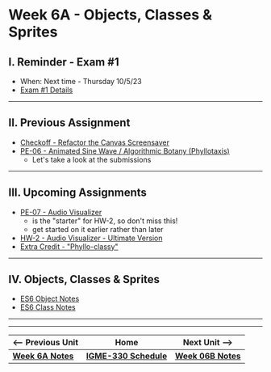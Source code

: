 # Week 6A - Objects, Classes & Sprites

## I. Reminder - Exam #1
- When: Next time - Thursday 10/5/23
- [Exam #1 Details](../notes/exam-1-details.md)

---

## II. Previous Assignment
- [Checkoff - Refactor the Canvas Screensaver](../checkoffs/refactor-screensaver.md)
- [PE-06 - Animated Sine Wave / Algorithmic Botany (Phyllotaxis)](../pe/pe-06.md)
  - Let's take a look at the submissions

---

## III. Upcoming Assignments
- [PE-07 - Audio Visualizer](../pe/pe-07.md)
  - is the "starter" for HW-2, so don't miss this!
  - get started on it earlier rather than later
- [HW-2 - Audio Visualizer - Ultimate Version](../hw/hw-2.md)
- [Extra Credit - "Phyllo-classy"](../extracredit/phyllo-classy.md)

---

## IV. Objects, Classes & Sprites
- [ES6 Object Notes](../notes/object-notes.md)
- [ES6 Class Notes](../notes/es6-class-notes.md)

---
---

| <-- Previous Unit | Home | Next Unit -->
| --- | --- | --- 
| [**Week 6A Notes**](06A.md)  |  [**IGME-330 Schedule**](../schedule.md) | [**Week 06B Notes**](06B.md)

